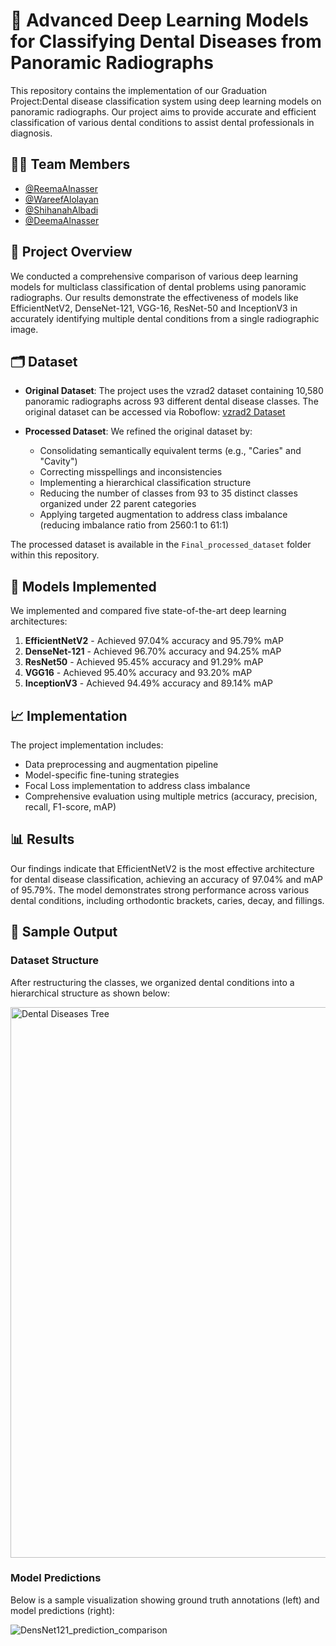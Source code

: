 # 🦷 Advanced Deep Learning Models for Classifying Dental Diseases from Panoramic Radiographs

This repository contains the implementation of our Graduation Project:Dental disease classification system using deep learning models on panoramic radiographs. Our project aims to provide accurate and efficient classification of various dental conditions to assist dental professionals in diagnosis.

## 👩‍💻 Team Members
- [@ReemaAlnasser](https://github.com/byReema)
- [@WareefAlolayan](https://github.com/WareefAlolayan)
- [@ShihanahAlbadi](https://github.com/Shihanaah)
- [@DeemaAlnasser](https://github.com/its-deema)

## 📝 Project Overview

We conducted a comprehensive comparison of various deep learning models for multiclass classification of dental problems using panoramic radiographs. Our results demonstrate the effectiveness of models like EfficientNetV2, DenseNet-121, VGG-16, ResNet-50 and InceptionV3 in accurately identifying multiple dental conditions from a single radiographic image.

## 🗂️ Dataset

- **Original Dataset**: The project uses the vzrad2 dataset containing 10,580 panoramic radiographs across 93 different dental disease classes. The original dataset can be accessed via Roboflow: [vzrad2 Dataset](https://universe.roboflow.com/arshs-workspace-radio/vzrad2)

- **Processed Dataset**: We refined the original dataset by:
  - Consolidating semantically equivalent terms (e.g., "Caries" and "Cavity")
  - Correcting misspellings and inconsistencies
  - Implementing a hierarchical classification structure
  - Reducing the number of classes from 93 to 35 distinct classes organized under 22 parent categories
  - Applying targeted augmentation to address class imbalance (reducing imbalance ratio from 2560:1 to 61:1)

The processed dataset is available in the `Final_processed_dataset` folder within this repository.

## 🧠 Models Implemented

We implemented and compared five state-of-the-art deep learning architectures:

1. **EfficientNetV2** - Achieved 97.04% accuracy and 95.79% mAP
2. **DenseNet-121** - Achieved 96.70% accuracy and 94.25% mAP
3. **ResNet50** - Achieved 95.45% accuracy and 91.29% mAP
4. **VGG16** - Achieved 95.40% accuracy and 93.20% mAP
5. **InceptionV3** - Achieved 94.49% accuracy and 89.14% mAP

## 📈 Implementation

The project implementation includes:

- Data preprocessing and augmentation pipeline
- Model-specific fine-tuning strategies
- Focal Loss implementation to address class imbalance
- Comprehensive evaluation using multiple metrics (accuracy, precision, recall, F1-score, mAP)

## 📊 Results

Our findings indicate that EfficientNetV2 is the most effective architecture for dental disease classification, achieving an accuracy of 97.04% and mAP of 95.79%. The model demonstrates strong performance across various dental conditions, including orthodontic brackets, caries, decay, and fillings.

## 📸 Sample Output

### Dataset Structure
After restructuring the classes, we organized dental conditions into a hierarchical structure as shown below:

<img width="881" alt="Dental Diseases Tree" src="https://github.com/user-attachments/assets/fb4e57c3-06bb-4e8a-984f-5e19f99f610c" />


### Model Predictions
Below is a sample visualization showing ground truth annotations (left) and model predictions (right):

![DensNet121_prediction_comparison](https://github.com/user-attachments/assets/85588770-489b-4da5-8874-bc05ed2044da)
